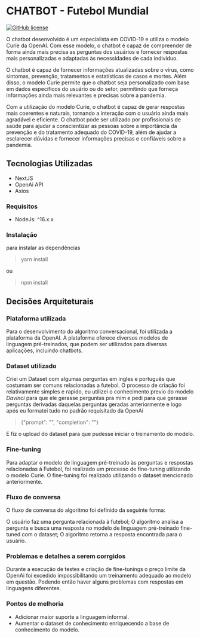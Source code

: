 # CHATBOT - Futebol Mundial

[![GitHub license](https://img.shields.io/github/license/sgalvao/covid-chatbot.svg)](https://github.com/sgalvao/covid-chatbot/blob/main/LICENSE)

O chatbot desenvolvido é um especialista em COVID-19 e utiliza o modelo Curie da OpenAI. Com esse modelo, o chatbot é capaz de compreender de forma ainda mais precisa as perguntas dos usuários e fornecer respostas mais personalizadas e adaptadas às necessidades de cada indivíduo.

O chatbot é capaz de fornecer informações atualizadas sobre o vírus, como sintomas, prevenção, tratamentos e estatísticas de casos e mortes. Além disso, o modelo Curie permite que o chatbot seja personalizado com base em dados específicos do usuário ou do setor, permitindo que forneça informações ainda mais relevantes e precisas sobre a pandemia.

Com a utilização do modelo Curie, o chatbot é capaz de gerar respostas mais coerentes e naturais, tornando a interação com o usuário ainda mais agradável e eficiente. O chatbot pode ser utilizado por profissionais de saúde para ajudar a conscientizar as pessoas sobre a importância da prevenção e do tratamento adequado do COVID-19, além de ajudar a esclarecer dúvidas e fornecer informações precisas e confiáveis sobre a pandemia.

## Tecnologias Utilizadas

- NextJS
- OpenAi API
- Axios

### Requisitos

- NodeJs: ^16.x.x

### Instalação

para instalar as dependências

> yarn install

ou

> npm install

## Decisões Arquiteturais

### Plataforma utilizada

Para o desenvolvimento do algoritmo conversacional, foi utilizada a plataforma da OpenAI. A plataforma oferece diversos modelos de linguagem pré-treinados, que podem ser utilizados para diversas aplicações, incluindo chatbots.

### Dataset utilizado

Criei um Dataset com algumas perguntas em ingles e português que costumam ser comuns relacionadas a futebol. O processo de criação foi relativamente simples e rapido, eu utilizei o conhecimento previo do modelo _Davinci_ para que ele gerasse perguntas pra mim e pedi para que gerasse perguntas derivadas daquelas perguntas geradas anteriormente e logo após eu formatei tudo no padrão requisitado da OpenAi

> {"prompt": "<prompt text>", "completion": "<ideal generated text>"}

E fiz o upload do dataset para que pudesse iniciar o treinamento do modelo.

### Fine-tuning

Para adaptar o modelo de linguagem pré-treinado às perguntas e respostas relacionadas à Futebol, foi realizado um processo de fine-tuning utilizando o modelo Curie. O fine-tuning foi realizado utilizando o dataset mencionado anteriormente.

### Fluxo de conversa

O fluxo de conversa do algoritmo foi definido da seguinte forma:

O usuário faz uma pergunta relacionada à futebol;
O algoritmo analisa a pergunta e busca uma resposta no modelo de linguagem pré-treinado fine-tuned com o dataset;
O algoritmo retorna a resposta encontrada para o usuário.

### Problemas e detalhes a serem corrgidos

Durante a execução de testes e criação de fine-tunings o preço limite da OpenAi foi excedido impossibilitando um treinamento adequado ao modelo em questão.
Podendo então haver alguns problemas com respostas em linguagens diferentes.

### Pontos de melhoria

- Adicionar maior suporte a linguagem informal.
- Aumentar o dataset de conhecimento enriquecendo a base de conhecimento do modelo.
